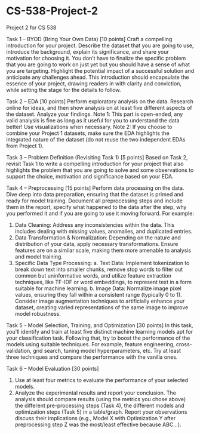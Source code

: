 # CS-538-Project-2
Project 2 for CS 538

Task 1 – BYOD (Bring Your Own Data) [10 points]
Craft a compelling introduction for your project. Describe the dataset that you are going to use,
introduce the background, explain its significance, and share your motivation for choosing it.
You don’t have to finalize the specific problem that you are going to work on just yet but you
should have a sense of what you are targeting.
Highlight the potential impact of a successful solution and anticipate any challenges ahead. This
introduction should encapsulate the essence of your project, drawing readers in with clarity and
conviction, while setting the stage for the details to follow.

Task 2 – EDA [10 points]
Perform exploratory analysis on the data. Research online for ideas, and then show analysis on
at least five different aspects of the dataset. Analyze your findings.
Note 1: This part is open-ended, any valid analysis is fine as long as it useful for you to
understand the data better! Use visualizations when necessary.
Note 2: If you choose to combine your Project 1 datasets, make sure the EDA highlights the
integrated nature of the dataset (do not reuse the two independent EDAs from Project 1).

Task 3 – Problem Definition (Revisiting Task 1) [5 points]
Based on Task 2, revisit Task 1 to write a compelling introduction for your project that also
highlights the problem that you are going to solve and some observations to support the choice,
motivation and significance based on your EDA.

Task 4 – Preprocessing [15 points]
Perform data processing on the data. Dive deep into data preparation, ensuring that the dataset
is primed and ready for model training. Document all preprocessing steps and include them in
the report, specify what happened to the data after the step, why you performed it and if you are
going to use it moving forward.
For example:
1. Data Cleaning: Address any inconsistencies within the data. This includes dealing with
missing values, anomalies, and duplicated entries.
2. Data Transformation & Normalization: Depending on the nature and distribution of
your data, apply necessary transformations. Ensure features are on a similar scale,
making them more amenable to analysis and model training.
3. Specific Data Type Processing:
a. Text Data: Implement tokenization to break down text into smaller chunks,
remove stop words to filter out common but uninformative words, and utilize
feature extraction techniques, like TF-IDF or word embeddings, to represent text
in a form suitable for machine learning.
b. Image Data: Normalize image pixel values, ensuring they fall within a consistent
range (typically 0 to 1). Consider image augmentation techniques to artificially
enhance your dataset, creating varied representations of the same image to
improve model robustness.

Task 5 – Model Selection, Training, and Optimization [30 points]
In this task, you'll identify and train at least five distinct machine learning models apt for your
classification task. Following that, try to boost the performance of the models using suitable
techniques. For example, feature engineering, cross-validation, grid search, tuning model
hyperparameters, etc. Try at least three techniques and compare the performance with the
vanilla ones.

Task 6 – Model Evaluation [30 points]
1. Use at least four metrics to evaluate the performance of your selected models.
2. Analyze the experimental results and report your conclusion. The analysis should
compare results (using the metrics you chose above) the different pre-processing steps
(Task 4), the different models and optimization steps (Task 5) in a table/graph. Report
your observations discuss their implications (e.g., Model X with Optimization Y after
preprocessing step Z was the most/least effective because ABC…).
